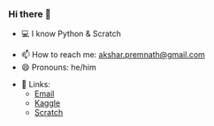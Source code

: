 ### Hi there 👋

<!--
**Akshar-Premnath/Akshar-Premnath** is a ✨ _special_ ✨ repository because its `README.md` (this file) appears on your GitHub profile.

Here are some ideas to get you started:
-->
- 💻 I know Python & Scratch
<!--- 🔭 I’m currently working on ...-->
<!--- 🌱 I’m currently learning ...-->
<!--- 👯 I’m looking to collaborate on ...-->
<!--- 🤔 I’m looking for help with ...-->
<!--- 💬 Ask me about ...-->
- 📫 How to reach me: [akshar.premnath@gmail.com](mailto:akshar.premnath@gmail.com?subject=GitHub%3A%20 'Email me!')
- 😄 Pronouns: he/him
<!--- ⚡ Fun fact: ...-->

- 🔗 Links: 
  - [Email](mailto:akshar.premnath@gmail.com?subject=GitHub%3A%20 'Email')
  - [Kaggle](https://www.kaggle.com/aksharpremnath 'Kaggle')
  - [Scratch](https://scratch.mit.edu/users/AksharPremnath/ 'Scratch')
